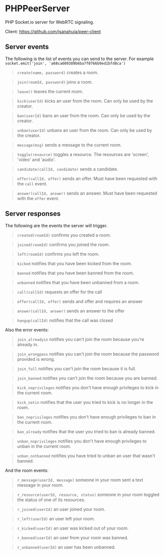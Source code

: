 # PHPPeerServer
PHP Socket.io server for WebRTC signaling.

Client: https://github.com/jsanahuja/peer-client

## Server events

The following is the list of events you can send to the server. For example `socket.emit('join', 'a68ca609389b6ba7f0766b9ed1bfd8ca')`

> `create(name, password)` creates a room.

> `join(roomId, password)` joins a room.

> `leave()` leaves the current room.

> `kick(userId)` kicks an user from the room. Can only be used by the creator.

> `ban(userId)` bans an user from the room. Can only be used by the creator.

> `unban(userId)` unbans an user from the room. Can only be used by the creator.

> `message(msg)` sends a message to the current room.

> `toggle(resource)` toggles a resource. The resources are 'screen', 'video' and 'audio'.

> `candidate(callId, candidate)` sends a candidate.

> `offer(callId, offer)` sends an offer. Must have been requested with the `call` event.

> `answer(callId, answer)` sends an answer. Must have been requested with the `offer` event.

## Server responses

The following are the events the server will trigger.

> `created(roomId)` confirms you created a room.

> `joined(roomId)` confirms you joined the room.

> `left(roomId)` confirms you left the room.

> `kicked` notifies that you have been kicked from the room.

> `banned` notifies that you have been banned from the room.

> `unbanned` notifies that you have been unbanned from a room.

> `call(callId)` requests an offer for the call

> `offer(callId, offer)` sends and offer and requires an answer

> `answer(callId, answer)` sends an answer to the offer

> `hangup(callId)` notifies that the call was closed

Also the error events:

> `join_alreadyin` notifies you can't join the room because you're already in.

> `join_wrongpass` notifies you can't join the room because the password provided is wrong.

> `join_full` notifies you can't join the room because it is full.

> `join_banned` notifies you can't join the room because you are banned.

> `kick_noprivileges` notifies you don't have enough privileges to kick in the current room.

> `kick_notin` notifies that the user you tried to kick is no longer in the room.

> `ban_noprivileges` notifies you don't have enough privileges to ban in the current room.

> `ban_already` notifies that the user you tried to ban is already banned.

> `unban_noprivileges` notifies you don't have enough privileges to unban in the current room.

> `unban_notbanned` notifies you have tried to unban an user that wasn't banned.

And the room events:

> `r_message(userId, message)` someone in your room sent a text message in your room.

> `r_resource(userId, resource, status)` someone in your room toggled the status of one of its resources.

> `r_joined(userId)` an user joined your room.

> `r_left(userId)` an user left your room.

> `r_kicked(userId)` an user was kicked out of your room.

> `r_banned(userId)` an user from your room was banned.

> `r_unbanned(userId)` an user has been unbanned.
